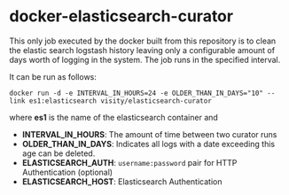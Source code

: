 # docker-elasticsearch-curator

This only job executed by the docker built from this repository is to clean the elastic search logstash history leaving only a configurable amount of days worth of logging in the system. The job runs in the specified interval.

It can be run as follows:

	docker run -d -e INTERVAL_IN_HOURS=24 -e OLDER_THAN_IN_DAYS="10" --link es1:elasticsearch visity/elasticsearch-curator
	
where **es1** is the name of the elasticsearch container and

* **INTERVAL\_IN\_HOURS**: The amount of time between two curator runs
* **OLDER\_THAN\_IN\_DAYS**: Indicates all logs with a date exceeding this age can be deleted.
* **ELASTICSEARCH_AUTH**: ```username:password``` pair for HTTP Authentication (optional)
* **ELASTICSEARCH_HOST**: Elasticsearch Authentication
